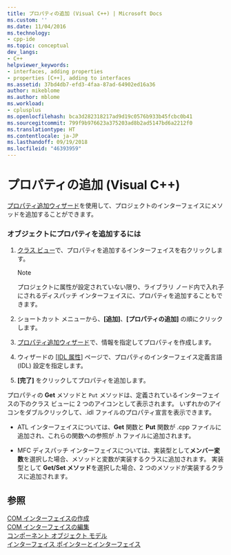 ```yaml
---
title: プロパティの追加 (Visual C++) | Microsoft Docs
ms.custom: ''
ms.date: 11/04/2016
ms.technology:
- cpp-ide
ms.topic: conceptual
dev_langs:
- C++
helpviewer_keywords:
- interfaces, adding properties
- properties [C++], adding to interfaces
ms.assetid: 37bd4db7-efd3-4faa-87ad-64902ed16a36
author: mikeblome
ms.author: mblome
ms.workload:
- cplusplus
ms.openlocfilehash: bca3d282318217ad9d19c0576b933b45fcbc0b41
ms.sourcegitcommit: 799f9b976623a375203ad8b2ad5147bd6a2212f0
ms.translationtype: HT
ms.contentlocale: ja-JP
ms.lasthandoff: 09/19/2018
ms.locfileid: "46393959"
---
```

# <a name="adding-a-property-visual-c"></a>プロパティの追加 (Visual C++)

[プロパティ追加ウィザード](../ide/names-add-property-wizard.md)を使用して、プロジェクトのインターフェイスにメソッドを追加することができます。

### <a name="to-add-a-property-to-your-object"></a>オブジェクトにプロパティを追加するには

1. [クラス ビュー](/visualstudio/ide/viewing-the-structure-of-code)で、プロパティを追加するインターフェイスを右クリックします。

   > [!NOTE]
   > プロジェクトに属性が設定されていない限り、ライブラリ ノード内で入れ子にされるディスパッチ インターフェイスに、プロパティを追加することもできます。

1. ショートカット メニューから、**[追加]**、**[プロパティの追加]** の順にクリックします。

1. [プロパティ追加ウィザード](../ide/names-add-property-wizard.md)で、情報を指定してプロパティを作成します。

1. ウィザードの [[IDL 属性]](../ide/idl-attributes-add-property-wizard.md) ページで、プロパティのインターフェイス定義言語 (IDL) 設定を指定します。

1. **[完了]** をクリックしてプロパティを追加します。

プロパティの **Get** メソッドと `Put` メソッドは、定義されているインターフェイスの下のクラス ビューに 2 つのアイコンとして表示されます。 いずれかのアイコンをダブルクリックして、.idl ファイルのプロパティ宣言を表示できます。

- ATL インターフェイスについては、**Get** 関数と **Put** 関数が .cpp ファイルに追加され、これらの関数への参照が .h ファイルに追加されます。

- MFC ディスパッチ インターフェイスについては、実装型として**メンバー変数**を選択した場合、メソッドと変数が実装するクラスに追加されます。 実装型として **Get/Set メソッド**を選択した場合、2 つのメソッドが実装するクラスに追加されます。

## <a name="see-also"></a>参照

[COM インターフェイスの作成](../ide/creating-a-com-interface-visual-cpp.md)<br>
[COM インターフェイスの編集](../ide/editing-a-com-interface.md)<br>
[コンポーネント オブジェクト モデル](/windows/desktop/com/the-component-object-model)<br>
[インターフェイス ポインターとインターフェイス](/windows/desktop/com/interface-pointers-and-interfaces)